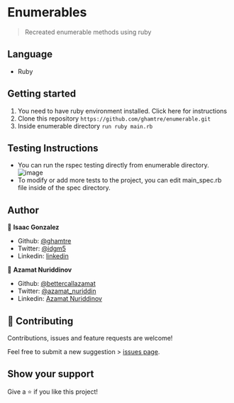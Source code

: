 # Enumerables

> Recreated enumerable methods using ruby

## Language
- Ruby

## Getting started
1. You need to have ruby environment installed. Click here for instructions
2. Clone this repository ```https://github.com/ghamtre/enumerable.git```
3. Inside enumerable directory ```run ruby main.rb```

## Testing Instructions
- You can run the rspec testing directly from enumerable directory.
![image](https://i.imgur.com/3C0LWYi.png)
- To modify or add more tests to the project, you can edit main_spec.rb file inside of the spec directory.
## Author
👤 **Isaac Gonzalez**

- Github: [@ghamtre](https://github.com/ghamtre)
- Twitter: [@idgm5](https://twitter.com/idgm5)
- Linkedin: [linkedin](https://www.linkedin.com/in/isaacmunguia)

👤 **Azamat Nuriddinov**

- Github: [@bettercallazamat](https://github.com/bettercallazamat)
- Twitter: [@azamat_nuriddin](https://twitter.com/azamat_nuriddin)
- Linkedin: [Azamat Nuriddinov](https://www.linkedin.com/in/azamat-nuriddinov-57579868)

## 🤝 Contributing

Contributions, issues and feature requests are welcome!

Feel free to submit a new suggestion > [issues page](issues/).

## Show your support

Give a ⭐️ if you like this project!
